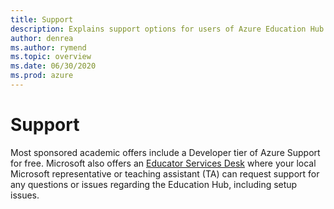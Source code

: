 ```yaml
---
title: Support
description: Explains support options for users of Azure Education Hub.
author: denrea
ms.author: rymend
ms.topic: overview
ms.date: 06/30/2020
ms.prod: azure
---
```


# Support

Most sponsored academic offers include a Developer tier of Azure Support for free. Microsoft also offers an [Educator Services Desk](azuredu@microsoft.com) where your local Microsoft representative or teaching assistant (TA) can request support for any questions or issues regarding the Education Hub, including setup issues.
